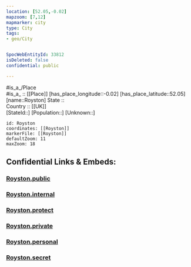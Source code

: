 ```yaml
---
location: [52.05,-0.02] 
mapzoom: [7,12] 
mapmarker: city 
type: City
tags:
- geo/City


SpocWebEntityId: 33812
isDeleted: false
confidential: public

---
```

#is_a_/Place  
#is_a_ :: [[Place]] 
[has_place_longitude::-0.02] 
[has_place_latitude::52.05] 
[name::Royston] 
State ::  
Country :: [[UK]]  
[StateId::] 
[Population::] 
[Unknown::] 


```leaflet
id: Royston
coordinates: [[Royston]] 
markerFile: [[Royston]] 
defaultZoom: 11 
maxZoom: 18
```


## Confidential Links & Embeds: 

### [Royston.public](/_public/\Earth\Continent\Europe\Europe~North\UK\England\Regions~England\East_of_England\Cambridgeshire\cities~Cambridgeshire\Cambridgeshire~South\cities~SouthCambridgeshireRoyston.public.md) 

### [Royston.internal](/_internal/\Earth\Continent\Europe\Europe~North\UK\England\Regions~England\East_of_England\Cambridgeshire\cities~Cambridgeshire\Cambridgeshire~South\cities~SouthCambridgeshireRoyston.internal.md) 

### [Royston.protect](/_protect/\Earth\Continent\Europe\Europe~North\UK\England\Regions~England\East_of_England\Cambridgeshire\cities~Cambridgeshire\Cambridgeshire~South\cities~SouthCambridgeshireRoyston.protect.md) 

### [Royston.private](/_private/\Earth\Continent\Europe\Europe~North\UK\England\Regions~England\East_of_England\Cambridgeshire\cities~Cambridgeshire\Cambridgeshire~South\cities~SouthCambridgeshireRoyston.private.md) 

### [Royston.personal](/_personal/\Earth\Continent\Europe\Europe~North\UK\England\Regions~England\East_of_England\Cambridgeshire\cities~Cambridgeshire\Cambridgeshire~South\cities~SouthCambridgeshireRoyston.personal.md) 

### [Royston.secret](/_secret/\Earth\Continent\Europe\Europe~North\UK\England\Regions~England\East_of_England\Cambridgeshire\cities~Cambridgeshire\Cambridgeshire~South\cities~SouthCambridgeshireRoyston.secret.md)


